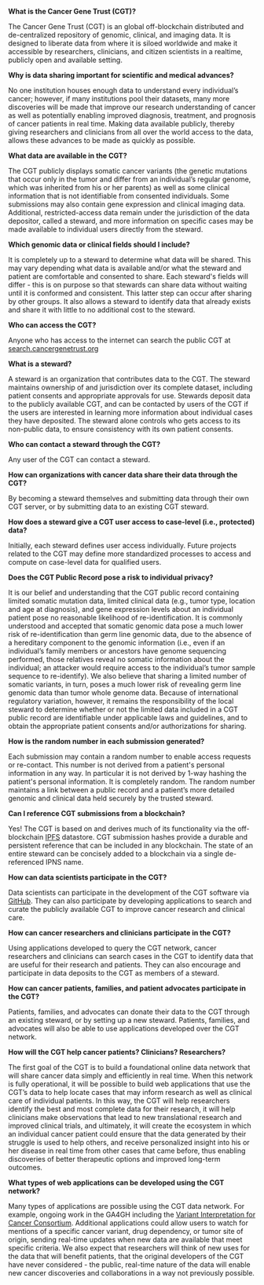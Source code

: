 ﻿**What is the Cancer Gene Trust (CGT)?**

The Cancer Gene Trust (CGT) is an global off-blockchain distributed and de-centralized repository of genomic, clinical, and imaging data. It is designed to liberate data from where it is siloed worldwide and make it accessible by researchers, clinicians, and citizen scientists in a realtime, publicly open and available setting.

**Why is data sharing important for scientific and medical advances?**

No one institution houses enough data to understand every individual’s cancer; however, if many institutions pool their datasets, many more discoveries will be made that improve our research understanding of cancer as well as potentially enabling improved diagnosis, treatment, and prognosis of cancer patients in real time. Making data available publicly, thereby giving researchers and clinicians from all over the world access to the data, allows these advances to be made as quickly as possible.

**What data are available in the CGT?**

The CGT publicly displays somatic cancer variants (the genetic mutations that occur only in the tumor and differ from an individual’s regular genome, which was inherited from his or her parents) as well as some clinical information that is not identifiable from consented individuals. Some submissions may also contain gene expression and clinical imaging data. Additional, restricted-access data remain under the jurisdiction of the data depositor, called a steward, and more information on specific cases may be made available to individual users directly from the steward.

**Which genomic data or clinical fields should I include?**

It is completely up to a steward to determine what data will be shared. This may vary depending what data is available and/or what the steward and patient are comfortable and consented to share.  Each steward's fields will differ - this is on purpose so that stewards can share data without waiting until it is conformed and consistent. This latter step can occur after sharing by other groups. It also allows a steward to identify data that already exists and share it with little to no additional cost to the steward.

**Who can access the CGT?**

Anyone who has access to the internet can search the public CGT at
[search.cancergenetrust.org](http://search.cancergenetrust.org)

**What is a steward?**

A steward is an organization that contributes data to the CGT. The steward maintains ownership of and jurisdiction over its complete dataset, including patient consents and appropriate approvals for use. Stewards deposit data to the publicly available CGT, and can be contacted by users of the CGT if the users are interested in learning more information about individual cases they have deposited. The steward alone controls who gets access to its non-public data, to ensure consistency with its own patient consents.

**Who can contact a steward through the CGT?**

Any user of the CGT can contact a steward.

**How can organizations with cancer data share their data through the CGT?**

By becoming a steward themselves and submitting data through their own CGT server, or by submitting data to an existing CGT steward.

**How does a steward give a CGT user access to case-level (i.e., protected) data?**

Initially, each steward defines user access individually. Future projects related to the CGT may define more standardized processes to access and compute on case-level data for qualified users.

**Does the CGT Public Record pose a risk to individual privacy?**

It is our belief and understanding that the CGT public record containing limited somatic mutation data, limited clinical data (e.g., tumor type, location and age at diagnosis), and gene expression levels about an individual patient pose no reasonable likelihood of re-identification. It is commonly understood and accepted that somatic genomic data pose a much lower risk of re-identification than germ line genomic data, due to the absence of a hereditary component to the genomic information (i.e., even if an individual’s family members or ancestors have genome sequencing performed, those relatives reveal no somatic information about the individual; an attacker would require access to the individual’s tumor sample sequence to re-identify). We also believe that sharing a limited number of somatic variants, in turn, poses a much lower risk of revealing germ line genomic data than tumor whole genome data. Because of international regulatory variation, however, it remains the responsibility of the local steward to determine whether or not the limited data included in a CGT public record are identifiable under applicable laws and guidelines, and to obtain the appropriate patient consents and/or authorizations for sharing.

**How is the random number in each submission generated?**

Each submission may contain a random number to enable access requests or re-contact. This number is not derived from a patient's personal information in any way. In particular it is not derived by 1-way hashing the patient's personal information. It is completely random. The random number maintains a link between a public record and a patient’s more detailed genomic and clinical data held securely by the trusted steward.

**Can I reference CGT submissions from a blockchain?**

Yes! The CGT is based on and derives much of its functionality via the off-blockchain [IPFS](http://ipfs.io) datastore. CGT submission hashes provide a durable and persistent reference that can be included in any blockchain. The state of an entire steward can be concisely added to a blockchain via a single de-referenced IPNS name.

**How can data scientists participate in the CGT?**

Data scientists can participate in the development of the CGT software via [GitHub](https://github.com/cancergenetrust.org). They can also participate by developing applications to search and curate the publicly available CGT to improve cancer research and clinical care.

**How can cancer researchers and clinicians participate in the CGT?**

Using applications developed to query the CGT network, cancer researchers and clinicians can search cases in the CGT to identify data that are useful for their research and patients. They can also encourage and participate in data deposits to the CGT as members of a steward.

**How can cancer patients, families, and patient advocates participate in the CGT?**

Patients, families, and advocates can donate their data to the CGT through an existing steward, or by setting up a new steward. Patients, families, and advocates will also be able to use applications developed over the CGT network.

**How will the CGT help cancer patients? Clinicians? Researchers?**

The first goal of the CGT is to build a foundational online data network that will share cancer data simply and efficiently in real time. When this network is fully operational, it will be possible to build web applications that use the CGT’s data to help locate cases that may inform research as well as clinical care of individual patients. In this way, the CGT will help researchers identify the best and most complete data for their research, it will help clinicians make observations that lead to new translational research and improved clinical trials, and ultimately, it will create the ecosystem in which an individual cancer patient could ensure that the data generated by their struggle is used to help others, and receive personalized insight into his or her disease in real time from other cases that came before, thus enabling discoveries of better therapeutic options and improved long-term outcomes.

**What types of web applications can be developed using the CGT network?**

Many types of applications are possible using the CGT data network. For example, ongoing work in the GA4GH including the [Variant Interpretation for Cancer Consortium](http://ga4gh.org/#/vic). Additional applications could allow users to watch for mentions of a specific cancer variant, drug dependency, or tumor site of origin, sending real-time updates when new data are available that meet specific criteria. We also expect that researchers will think of new uses for the data that will benefit patients, that the original developers of the CGT have never considered - the public, real-time nature of the data will enable new cancer discoveries and collaborations in a way not previously possible.

